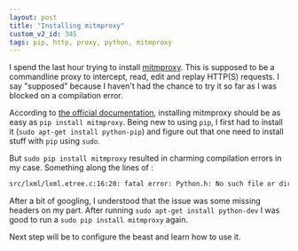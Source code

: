 ```yaml
---
layout: post
title: "Installing mitmproxy"
custom_v2_id: 345
tags: pip, http, proxy, python, mitmproxy
---
```


I spend the last hour trying to install [mitmproxy](http://mitmproxy.org/).
This is supposed to be a commandline proxy to intercept, read, edit and replay
HTTP(S) requests. I say "supposed" because I haven't had the chance to try it
so far as I was blocked on a compilation error.

According to [the official
documentation](http://mitmproxy.org/doc/install.html), installing mitmproxy
should be as easy as `pip install mitmproxy`. Being new to using `pip`, I
first had to install it (`sudo apt-get install python-pip`) and figure out
that one need to install stuff with `pip` using `sudo`.

But `sudo pip install mitmproxy` resulted in charming compilation errors in my
case. Something along the lines of :


```sh
src/lxml/lxml.etree.c:16:20: fatal error: Python.h: No such file or directory

```

After a bit of googling, I understood that the issue was some missing headers
on my part. After running `sudo apt-get install python-dev` I was good to run
a `sudo pip install mitmproxy` again.

Next step will be to configure the beast and learn how to use it.
